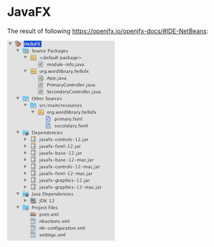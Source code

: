 # JavaFX

The result of following https://openjfx.io/openjfx-docs/#IDE-NetBeans:

<img src="../images/openjfx-jdk12.png"></img>
